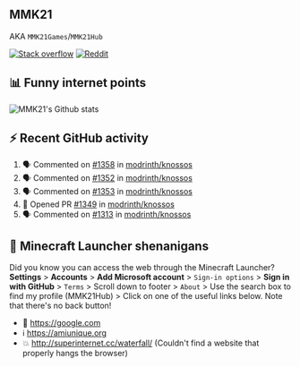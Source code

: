 ## MMK21
AKA `MMK21Games`/`MMK21Hub`

[![Stack overflow](https://img.shields.io/badge/Stack_Overflow-FE7A16?style=for-the-badge&logo=stack-overflow&logoColor=white)](https://stackoverflow.com/users/11519302/mmk21)
[![Reddit](https://img.shields.io/badge/Reddit-FF4500?style=for-the-badge&logo=reddit&logoColor=white)](https://www.reddit.com/user/mmk21games)

## 📊 Funny internet points 

![MMK21's Github stats](https://github-readme-stats.vercel.app/api?username=MMK21Hub&show_icons=true&theme=dark&bg_color=171b22&text_color=CCCCCC&hide_border=true)

## ⚡ Recent GitHub activity

<!--START_SECTION:activity-->
1. 🗣 Commented on [#1358](https://github.com/modrinth/knossos/issues/1358#issuecomment-1722259388) in [modrinth/knossos](https://github.com/modrinth/knossos)
2. 🗣 Commented on [#1352](https://github.com/modrinth/knossos/issues/1352#issuecomment-1708869260) in [modrinth/knossos](https://github.com/modrinth/knossos)
3. 🗣 Commented on [#1353](https://github.com/modrinth/knossos/issues/1353#issuecomment-1708864508) in [modrinth/knossos](https://github.com/modrinth/knossos)
4. 💪 Opened PR [#1349](https://github.com/modrinth/knossos/pull/1349) in [modrinth/knossos](https://github.com/modrinth/knossos)
5. 🗣 Commented on [#1313](https://github.com/modrinth/knossos/issues/1313#issuecomment-1700567714) in [modrinth/knossos](https://github.com/modrinth/knossos)
<!--END_SECTION:activity-->

## 🙂 Minecraft Launcher shenanigans

Did you know you can access the web through the Minecraft Launcher? **Settings** > **Accounts** > **Add Microsoft account** > `Sign-in options` > **Sign in with GitHub** > `Terms` > Scroll down to footer > `About` > Use the search box to find my profile (MMK21Hub) > Click on one of the useful links below. Note that there's no back button!

* 🔎 <https://google.com>
* ℹ️ <https://amiunique.org>
* 💥 <http://superinternet.cc/waterfall/> (Couldn't find a website that properly hangs the browser)

